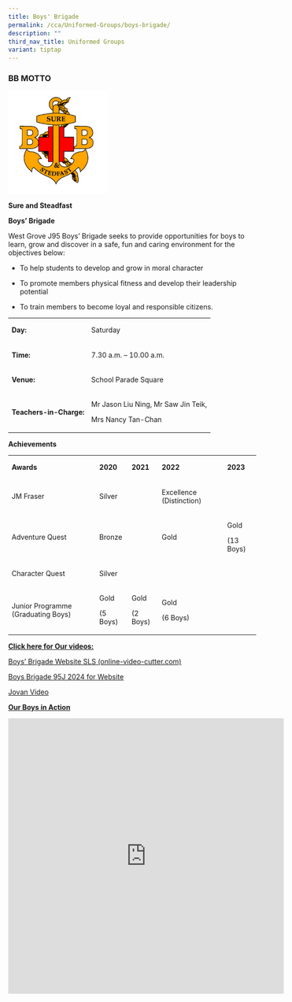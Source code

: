 ```yaml
---
title: Boys' Brigade
permalink: /cca/Uniformed-Groups/boys-brigade/
description: ""
third_nav_title: Uniformed Groups
variant: tiptap
---
```

<h3>BB MOTTO</h3>
<div class="isomer-image-wrapper">
<img style="width:40%" height="auto" width="100%" src="/images/Until%202022_Pictures/Boys%20Brigade%20Logo.png">
</div>
<p><strong>Sure and Steadfast</strong>
</p>
<p><strong>Boys’ Brigade</strong>
</p>
<p>West Grove J95 Boys’ Brigade seeks to provide opportunities for boys to
learn, grow and discover in a safe, fun and caring environment for the
objectives below:</p>
<ul>
<li>
<p>To help students to develop and grow in moral character</p>
</li>
<li>
<p>To promote members physical fitness and develop their leadership potential</p>
</li>
<li>
<p>To train members to become loyal and responsible citizens.</p>
</li>
</ul>
<table style="minWidth: 50px">
<colgroup>
<col>
<col>
</colgroup>
<tbody>
<tr>
<td rowspan="1" colspan="1">
<p><strong>Day:</strong>
</p>
</td>
<td rowspan="1" colspan="1">
<p>Saturday</p>
</td>
</tr>
<tr>
<td rowspan="1" colspan="1">
<p><strong>Time:</strong>
</p>
</td>
<td rowspan="1" colspan="1">
<p>7.30 a.m. – 10.00 a.m.</p>
</td>
</tr>
<tr>
<td rowspan="1" colspan="1">
<p><strong>Venue:</strong>
</p>
</td>
<td rowspan="1" colspan="1">
<p>School Parade Square</p>
</td>
</tr>
<tr>
<td rowspan="1" colspan="1">
<p><strong>Teachers-in-Charge:</strong>
</p>
</td>
<td rowspan="1" colspan="1">
<p>Mr Jason Liu Ning, Mr Saw Jin Teik,</p>
<p>Mrs Nancy Tan-Chan</p>
</td>
</tr>
</tbody>
</table>
<p><strong>Achievements</strong>
</p>
<table style="minWidth: 125px">
<colgroup>
<col>
<col>
<col>
<col>
<col>
</colgroup>
<tbody>
<tr>
<td rowspan="1" colspan="1">
<p><strong>Awards</strong>
</p>
</td>
<td rowspan="1" colspan="1">
<p><strong>2020</strong>
</p>
</td>
<td rowspan="1" colspan="1">
<p><strong>2021</strong>
</p>
</td>
<td rowspan="1" colspan="1">
<p><strong>2022</strong>
</p>
</td>
<td rowspan="1" colspan="1">
<p><strong>2023</strong>
</p>
</td>
</tr>
<tr>
<td rowspan="1" colspan="1">
<p>JM Fraser</p>
</td>
<td rowspan="1" colspan="1">
<p>Silver</p>
</td>
<td rowspan="1" colspan="1">
<p>&nbsp;</p>
</td>
<td rowspan="1" colspan="1">
<p>Excellence (Distinction)</p>
</td>
<td rowspan="1" colspan="1">
<p>&nbsp;</p>
</td>
</tr>
<tr>
<td rowspan="1" colspan="1">
<p>Adventure Quest</p>
</td>
<td rowspan="1" colspan="1">
<p>Bronze</p>
</td>
<td rowspan="1" colspan="1">
<p>&nbsp;</p>
</td>
<td rowspan="1" colspan="1">
<p>Gold</p>
</td>
<td rowspan="1" colspan="1">
<p>Gold</p>
<p>(13 Boys)</p>
</td>
</tr>
<tr>
<td rowspan="1" colspan="1">
<p>Character Quest</p>
</td>
<td rowspan="1" colspan="1">
<p>Silver</p>
</td>
<td rowspan="1" colspan="1">
<p>&nbsp;</p>
</td>
<td rowspan="1" colspan="1">
<p>&nbsp;</p>
</td>
<td rowspan="1" colspan="1">
<p>&nbsp;</p>
</td>
</tr>
<tr>
<td rowspan="1" colspan="1">
<p>Junior Programme (Graduating Boys)</p>
</td>
<td rowspan="1" colspan="1">
<p>Gold</p>
<p>(5 Boys)</p>
</td>
<td rowspan="1" colspan="1">
<p>Gold</p>
<p>(2 Boys)</p>
</td>
<td rowspan="1" colspan="1">
<p>Gold</p>
<p>(6 Boys)</p>
</td>
<td rowspan="1" colspan="1">
<p>&nbsp;</p>
</td>
</tr>
</tbody>
</table>
<p><strong><u>Click here for Our videos:</u></strong>
</p>
<p><a href="https://drive.google.com/file/d/1Zu0ow4K-Dx6s2-4qwfDczulXIy05XIIq/view?usp=sharing" rel="noopener nofollow" target="_blank">Boys’ Brigade Website SLS (online-video-cutter.com)</a>
</p>
<p><a href="https://drive.google.com/file/d/1PrOqkwzwvmmnUeGpyogrHaAtNYBdH_w9/view?usp=sharing" rel="noopener nofollow" target="_blank">Boys Brigade 95J 2024 for Website</a>
</p>
<p><a href="https://drive.google.com/file/d/1FeHjmmQTWZmXlh5xHZN_HqSMyU1M2F4f/view?usp=sharing" rel="noopener nofollow" target="_blank">Jovan Video</a>
</p>
<p></p>
<p></p>
<p><strong><u>Our Boys in Action</u></strong>
</p>
<div class="iframe-wrapper">
<iframe height="560" width="560" allowfullscreen="true" frameborder="0" src="https://docs.google.com/presentation/d/e/2PACX-1vR7u3jXePI1MxmC9r0dI6FZWcKhhJ6d-_8Z7HlAiEnm2GXXdO4qNphhdj33QgUpCjAwo_wgM0cmSP7A/embed?start=true&amp;loop=true&amp;delayms=3000"></iframe>
</div>
<p></p>